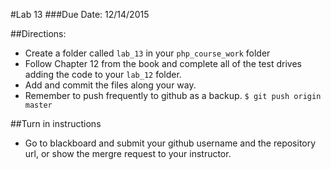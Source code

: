 #Lab 13
###Due Date: 12/14/2015

##Directions:
* Create a folder called ```lab_13``` in your ```php_course_work``` folder 
* Follow Chapter 12  from the book and complete all of the test drives 
adding the code to your ```lab_12``` folder.
* Add and commit the files along your way. 
* Remember to push frequently to github as a backup.
```$ git push origin master```


##Turn in instructions
* Go to blackboard and submit your github username and the repository url, or 
show the mergre request to your instructor.
